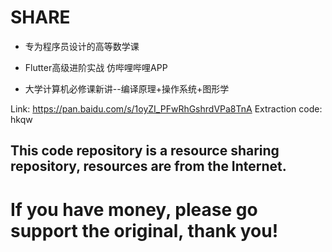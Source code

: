 # SHARE

- 专为程序员设计的高等数学课

- Flutter高级进阶实战 仿哔哩哔哩APP

- 大学计算机必修课新讲--编译原理+操作系统+图形学

Link: https://pan.baidu.com/s/1oyZI_PFwRhGshrdVPa8TnA Extraction code: hkqw


## This code repository is a resource sharing repository, resources are from the Internet.
# If you have money, please go support the original, thank you!
